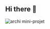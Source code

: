 ## Hi there 👋

![archi mini-projet](https://github.com/user-attachments/assets/2b242a69-cb60-4c66-b7c4-6e0dd883c85b)
